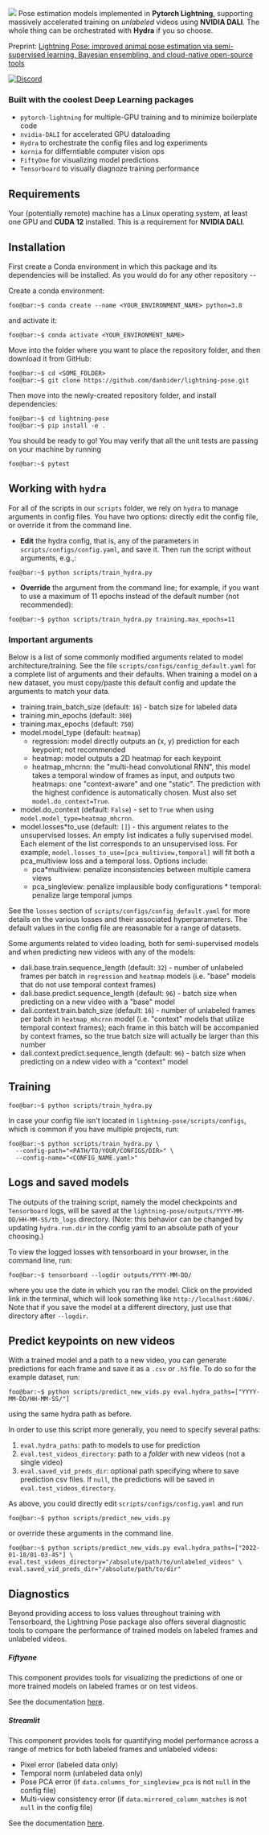![](https://github.com/danbider/lightning-pose/raw/main/assets/images/LightningPose_horizontal_light.png)
Pose estimation models implemented in **Pytorch Lightning**,
supporting massively accelerated training on _unlabeled_ videos using **NVIDIA DALI**. The whole thing can be orchestrated with **Hydra** if you so choose.

Preprint: [Lightning Pose: improved animal pose estimation via semi-supervised learning, Bayesian ensembling, and cloud-native open-source tools](hhttps://www.biorxiv.org/content/10.1101/2023.04.28.538703v1)

[![Discord](https://img.shields.io/discord/1103381776895856720)](https://discord.gg/tDUPdRj4BM)

### Built with the coolest Deep Learning packages

- `pytorch-lightning` for multiple-GPU training and to minimize boilerplate code
- `nvidia-DALI` for accelerated GPU dataloading
- `Hydra` to orchestrate the config files and log experiments
- `kornia` for differntiable computer vision ops
- `FiftyOne` for visualizing model predictions
- `Tensorboard` to visually diagnoze training performance

## Requirements

Your (potentially remote) machine has a Linux operating system, at least one GPU and **CUDA 12** installed. This
is a requirement for **NVIDIA DALI**.

## Installation

First create a Conda environment in which this package and its dependencies will be installed.
As you would do for any other repository --

Create a conda environment:

```console
foo@bar:~$ conda create --name <YOUR_ENVIRONMENT_NAME> python=3.8
```

and activate it:

```console
foo@bar:~$ conda activate <YOUR_ENVIRONMENT_NAME>
```

Move into the folder where you want to place the repository folder, and then download it from GitHub:

```console
foo@bar:~$ cd <SOME_FOLDER>
foo@bar:~$ git clone https://github.com/danbider/lightning-pose.git
```

Then move into the newly-created repository folder, and install dependencies:

```console
foo@bar:~$ cd lightning-pose
foo@bar:~$ pip install -e .
```

You should be ready to go! You may verify that all the unit tests are passing on your
machine by running

```console
foo@bar:~$ pytest
```

## Working with `hydra`

For all of the scripts in our `scripts` folder, we rely on `hydra` to manage arguments in
config files. You have two options: directly edit the config file, or override it from the command
line.

- **Edit** the hydra config, that is, any of the parameters in `scripts/configs/config.yaml`,
  and save it. Then run the script without arguments, e.g.,:

```console
foo@bar:~$ python scripts/train_hydra.py
```

- **Override** the argument from the command line; for example, if you want to use a maximum of 11
  epochs instead of the default number (not recommended):

```console
foo@bar:~$ python scripts/train_hydra.py training.max_epochs=11
```

### Important arguments

Below is a list of some commonly modified arguments related to model architecture/training. See
the file `scripts/configs/config_default.yaml` for a complete list of arguments and their defaults.
When training a model on a new dataset, you must copy/paste this default config and update the
arguments to match your data.

- training.train_batch_size (default: `16`) - batch size for labeled data
- training.min_epochs (default: `300`)
- training.max_epochs (default: `750`)
- model.model_type (default: `heatmap`)
  - regression: model directly outputs an (x, y) prediction for each keypoint; not recommended
  - heatmap: model outputs a 2D heatmap for each keypoint
  - heatmap_mhcrnn: the "multi-head convolutional RNN", this model takes a temporal window of
    frames as input, and outputs two heatmaps: one "context-aware" and one "static". The prediction
    with the highest confidence is automatically chosen. Must also set `model.do_context=True`.
- model.do_context (default: `False`) - set to `True` when using `model.model_type=heatmap_mhcrnn`.
- model.losses\*to_use (default: `[]`) - this argument relates to the unsupervised losses. An empty
  list indicates a fully supervised model. Each element of the list corresponds to an unsupervised
  loss. For example,
  `model.losses_to_use=[pca_multiview,temporal]` will fit both a pca_multiview loss and a temporal
  loss. Options include:
  - pca\*multiview: penalize inconsistencies between multiple camera views
  - pca_singleview: penalize implausible body configurations \* temporal: penalize large temporal jumps

See the `losses` section of `scripts/configs/config_default.yaml` for more details on the various
losses and their associated hyperparameters. The default values in the config file are reasonable
for a range of datasets.

Some arguments related to video loading, both for semi-supervised models and when predicting new
videos with any of the models:

- dali.base.train.sequence_length (default: `32`) - number of unlabeled frames per batch in
  `regression` and `heatmap` models (i.e. "base" models that do not use temporal context frames)
- dali.base.predict.sequence_length (default: `96`) - batch size when predicting on a new video with
  a "base" model
- dali.context.train.batch_size (default: `16`) - number of unlabeled frames per batch in
  `heatmap_mhcrnn` model (i.e. "context" models that utilize temporal context frames); each frame in
  this batch will be accompanied by context frames, so the true batch size will actually be larger
  than this number
- dali.context.predict.sequence_length (default: `96`) - batch size when predicting on a ndew video
  with a "context" model

## Training

```console
foo@bar:~$ python scripts/train_hydra.py
```

In case your config file isn't located in `lightning-pose/scripts/configs`, which is common if you
have multiple projects, run:

```console
foo@bar:~$ python scripts/train_hydra.py \
  --config-path="<PATH/TO/YOUR/CONFIGS/DIR>" \
  --config-name="<CONFIG_NAME.yaml>"
```

## Logs and saved models

The outputs of the training script, namely the model checkpoints and `Tensorboard` logs,
will be saved at the `lightning-pose/outputs/YYYY-MM-DD/HH-MM-SS/tb_logs` directory. (Note: this
behavior can be changed by updating `hydra.run.dir` in the config yaml to an absolute path of your
choosing.)

To view the logged losses with tensorboard in your browser, in the command line, run:

```console
foo@bar:~$ tensorboard --logdir outputs/YYYY-MM-DD/
```

where you use the date in which you ran the model. Click on the provided link in the
terminal, which will look something like `http://localhost:6006/`.
Note that if you save the model at a different directory, just use that directory after `--logdir`.

## Predict keypoints on new videos

With a trained model and a path to a new video, you can generate predictions for each
frame and save it as a `.csv` or `.h5` file.
To do so for the example dataset, run:

```console
foo@bar:~$ python scripts/predict_new_vids.py eval.hydra_paths=["YYYY-MM-DD/HH-MM-SS/"]
```

using the same hydra path as before.

In order to use this script more generally, you need to specify several paths:

1. `eval.hydra_paths`: path to models to use for prediction
2. `eval.test_videos_directory`: path to a _folder_ with new videos (not a single video)
3. `eval.saved_vid_preds_dir`: optional path specifying where to save prediction csv files. If `null`, the predictions will be saved in `eval.test_videos_directory`.

As above, you could directly edit `scripts/configs/config.yaml` and run

```console
foo@bar:~$ python scripts/predict_new_vids.py
```

or override these arguments in the command line.

```console
foo@bar:~$ python scripts/predict_new_vids.py eval.hydra_paths=["2022-01-18/01-03-45"] \
eval.test_videos_directory="/absolute/path/to/unlabeled_videos" \
eval.saved_vid_preds_dir="/absolute/path/to/dir"
```

## Diagnostics

Beyond providing access to loss values throughout training with Tensorboard, the Lightning Pose
package also offers several diagnostic tools to compare the performance of trained models on
labeled frames and unlabeled videos.

##### Fiftyone

This component provides tools for visualizing the predictions of one or more trained
models on labeled frames or on test videos.

See the documentation [here](docs/fiftyone.md).

##### Streamlit

This component provides tools for quantifying model performance across a range of
metrics for both labeled frames and unlabeled videos:

- Pixel error (labeled data only)
- Temporal norm (unlabeled data only)
- Pose PCA error (if `data.columns_for_singleview_pca` is not `null` in the config file)
- Multi-view consistency error (if `data.mirrored_column_matches` is not `null` in the config
  file)

See the documentation [here](docs/apps.md).
